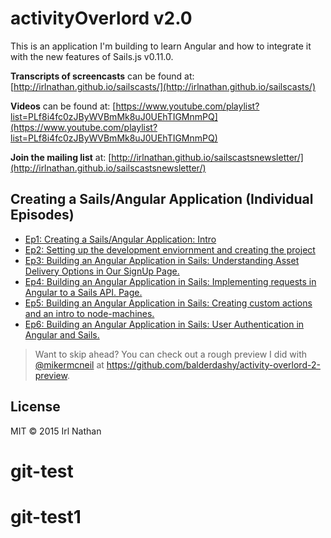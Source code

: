 # activityOverlord v2.0

This is an application I'm building to learn Angular and how to integrate it with the new features of Sails.js v0.11.0.

**Transcripts of screencasts** can be found at: [http://irlnathan.github.io/sailscasts/](http://irlnathan.github.io/sailscasts/)

**Videos** can be found at: [https://www.youtube.com/playlist?list=PLf8i4fc0zJByWVBmMk8uJ0UEhTIGMnmPQ](https://www.youtube.com/playlist?list=PLf8i4fc0zJByWVBmMk8uJ0UEhTIGMnmPQ)

**Join the mailing list** at: [http://irlnathan.github.io/sailscastsnewsletter/](http://irlnathan.github.io/sailscastsnewsletter/)

## Creating a Sails/Angular Application (Individual Episodes)

- [Ep1: Creating a Sails/Angular Application: Intro](https://www.youtube.com/watch?v=EHIybLmoxfE)
- [Ep2: Setting up the development enviornment and creating the project](https://www.youtube.com/watch?v=mGrKLi54Xsg)
- [Ep3: Building an Angular Application in Sails: Understanding Asset Delivery Options in Our SignUp Page.](https://www.youtube.com/watch?v=4keciyLVPiM)
- [Ep4: Building an Angular Application in Sails: Implementing requests in Angular to a Sails API.  Page.](https://www.youtube.com/watch?v=eOZ7n-5uASo)
- [Ep5: Building an Angular Application in Sails: Creating custom actions and an intro to node-machines. ](https://www.youtube.com/watch?v=jaGpf7t5y0Q)
- [Ep6: Building an Angular Application in Sails: User Authentication in Angular and Sails. ](https://www.youtube.com/watch?v=IqpjIQ0pfkA)



> Want to skip ahead?  You can check out a rough preview I did with [@mikermcneil](https://github.com/mikermcneil) at https://github.com/balderdashy/activity-overlord-2-preview.

## License

MIT
&copy; 2015 Irl Nathan
# git-test
# git-test1
